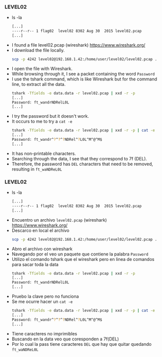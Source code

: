 ### LEVEL02
- ls -la
    ```bash
    [...]
    ----r--r-- 1 flag02  level02 8302 Aug 30  2015 level02.pcap
    [...]
    ```
- I found a file level02.pcap (wireshark) https://www.wireshark.org/
- I download the file locally.
    ```bash
    scp -p 4242 level02@192.168.1.42:/home/user/level02/level02.pcap .
    ```
- I open the file with Wireshark.
- While browsing through it, I see a packet containing the word `Password`
- I use the tshark command, which is like Wireshark but for the command line, to extract all the data.
    ```bash
    tshark -Tfields -e data.data -r level02.pcap | xxd -r -p
    [...]
    Password: ft_wandrNDRelL0L
    [...]
    ```
- I try the password but it doesn't work.
- It occurs to me to try a `cat -e`
    ```bash
    tshark -Tfields -e data.data -r level02.pcap | xxd -r -p | cat -e
    [...]
    Password: ft_wandr^?^?^?NDRel^?L0L^M^@^M$
    [...]
    ```
- It has non-printable characters.
- Searching through the data, I see that they correspond to 7f (DEL).
- Therefore, the password has `DEL` characters that need to be removed, resulting in `ft_waNDReL0L`


### LEVEL02

- ls -la
    ```bash
    [...]
    ----r--r-- 1 flag02  level02 8302 Aug 30  2015 level02.pcap
    [...]
    ```
- Encuentro un archivo `level02.pcap` (wireshark) https://www.wireshark.org/
- Descarco en local el archivo
    ```bash
    scp -p 4242 level02@192.168.1.42:/home/user/level02/level02.pcap .
    ```
- Abro el archivo con wireshark
- Navegando por el veo un paquete que contiene la palabra `Password`
- Utilizo el comando tshark que el wireshark pero en linea de comandos para sacar toda la data
    ```bash
    tshark -Tfields -e data.data -r level02.pcap | xxd -r -p
    [...]
    Password: ft_wandrNDRelL0L
    [...]
    ```
- Pruebo la clave pero no funciona
- Se me ocurre hacer un `cat -e` 
    ```bash
    tshark -Tfields -e data.data -r level02.pcap | xxd -r -p | cat -e
    [...]
    Password: ft_wandr^?^?^?NDRel^?L0L^M^@^M$
    [...]
    ```
- Tiene caracteres no imprimibles
- Buscando en la data veo que coresponden a 7f(DEL)
- Por lo cual la pass tiene caracteres `DEL` que hay que quitar quedando `ft_waNDReL0L`  

